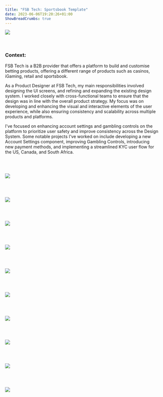 ```yaml
---
title: "FSB Tech: Sportsbook Template"
date: 2023-06-06T19:20:26+01:00
ShowBreadCrumbs: true
---
```


![](https://cdn.dribbble.com/userupload/5225446/file/original-8f6b21f35525aaf63e26529f7cd30732.png?compress=1&resize=1504x2087)  
<br/><br/> 

### Context:
FSB Tech is a B2B provider that offers a platform to build and customise betting products, offering a different range of products such as casinos, iGaming, retail and sportsbook.  

As a Product Designer at FSB Tech, my main responsibilities involved designing the UI screens, and refining and expanding the existing design system. I worked closely with cross-functional teams to ensure that the design was in line with the overall product strategy. My focus was on developing and enhancing the visual and interactive elements of the user experience, while also ensuring consistency and scalability across multiple products and platforms.  

I've focused on enhancing account settings and gambling controls on the platform to prioritize user safety and improve consistency across the Design System. Some notable projects I've worked on include developing a new Account Settings component, improving Gambling Controls, introducing new payment methods, and implementing a streamlined KYC user flow for the US, Canada, and South Africa.  

<br/><br/> 

![](https://cdn.dribbble.com/userupload/5970883/file/original-0c0fae1169f19339a369023dca7552fa.png?compress=1&resize=1610x1250&vertical=center)

<br/><br/> 

![](https://cdn.dribbble.com/userupload/5969206/file/original-9561c2e496cfcfdc5ee9d857611b5635.png?compress=1&resize=1610x973&vertical=center)

<br/><br/> 

![](https://cdn.dribbble.com/userupload/5969609/file/original-27721371815c85196f6f26102457b944.png?compress=1&resize=1610x973&vertical=center)

<br/><br/> 


![](https://cdn.dribbble.com/userupload/5973814/file/original-58263f0d0897e45b2eb65d9cd911c0c4.png?compress=1&resize=1610x1064&vertical=center)

<br/><br/> 

![](https://cdn.dribbble.com/userupload/6003692/file/original-0f5a9ed924d94ec81dbdccb4ac36b28a.gif)

<br/><br/> 

![](https://cdn.dribbble.com/userupload/6052373/file/original-b4cf00068bc2ba67985b693be670eda4.gif)

<br/><br/> 

![](https://cdn.dribbble.com/userupload/6003904/file/original-067b040c9798da33836037b9f7293b52.jpg?compress=1&resize=1610x1069&vertical=center)

<br/><br/> 

![](https://cdn.dribbble.com/userupload/7305799/file/original-ac8906ccc9fdc5f4882ccc8bf89582fe.jpg?compress=1&resize=1610x1569&vertical=center)

<br/><br/> 

![](https://cdn.dribbble.com/userupload/7402804/file/original-981ec0fec0a3d42c29f61363f3e4b77d.jpg?compress=1&resize=1610x1569&vertical=center)

<br/><br/> 

![](https://cdn.dribbble.com/userupload/7456281/file/original-a94825e52b4054cf5ad35039e507ceba.jpg?compress=1&resize=1610x1569&vertical=center)

